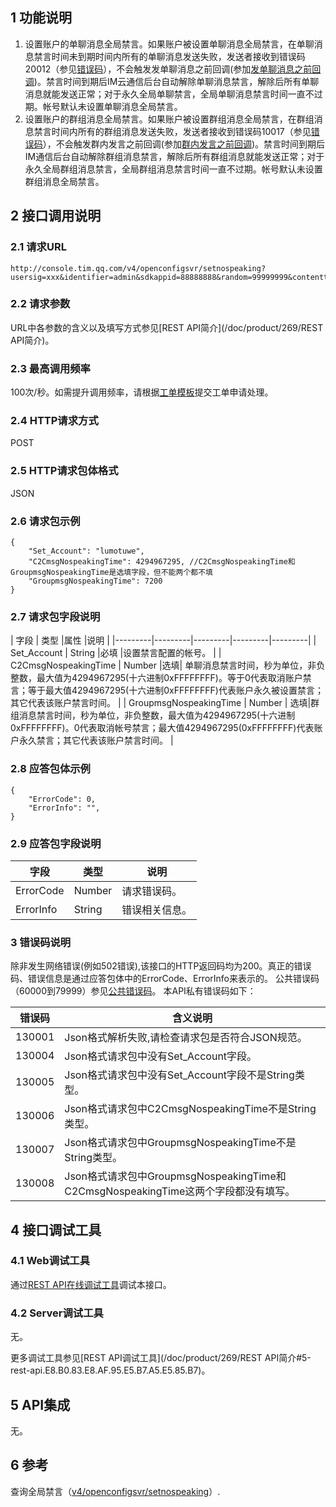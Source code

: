 ## 1 功能说明 

1. 设置账户的单聊消息全局禁言。如果账户被设置单聊消息全局禁言，在单聊消息禁言时间未到期时间内所有的单聊消息发送失败，发送者接收到错误码20012（参见[错误码](/doc/product/269/1671)），不会触发发单聊消息之前回调(参加[发单聊消息之前回调](/doc/product/269/1632))。禁言时间到期后IM云通信后台自动解除单聊消息禁言，解除后所有单聊消息就能发送正常；对于永久全局单聊禁言，全局单聊消息禁言时间一直不过期。帐号默认未设置单聊消息全局禁言。
2. 设置账户的群组消息全局禁言。如果账户被设置群组消息全局禁言，在群组消息禁言时间内所有的群组消息发送失败，发送者接收到错误码10017（参见[错误码](/doc/product/269/1671)），不会触发群内发言之前回调(参加[群内发言之前回调](/doc/product/269/1619))。禁言时间到期后IM通信后台自动解除群组消息禁言，解除后所有群组消息就能发送正常；对于永久全局群组消息禁言，全局群组消息禁言时间一直不过期。帐号默认未设置群组消息全局禁言。


## 2 接口调用说明 

### 2.1 请求URL 
```
http://console.tim.qq.com/v4/openconfigsvr/setnospeaking?usersig=xxx&identifier=admin&sdkappid=88888888&random=99999999&contenttype=json
```
### 2.2 请求参数 

URL中各参数的含义以及填写方式参见[REST API简介](/doc/product/269/REST API简介)。 

### 2.3 最高调用频率 

100次/秒。如需提升调用频率，请根据[工单模板](/doc/product/269/云通信配置变更需求工单#2.15-rest-api.E8.B0.83.E7.94.A8.E9.A2.91.E7.8E.87.E8.B0.83.E6.95.B4)提交工单申请处理。

### 2.4 HTTP请求方式 

POST 

### 2.5 HTTP请求包体格式 

JSON 

### 2.6 请求包示例 

```
{
    "Set_Account": "lumotuwe", 
    "C2CmsgNospeakingTime": 4294967295, //C2CmsgNospeakingTime和GroupmsgNospeakingTime是选填字段，但不能两个都不填
    "GroupmsgNospeakingTime": 7200
}
```



### 2.7 请求包字段说明 

| 字段 | 类型 |属性 |说明 |
|---------|---------|---------|---------|---------|
| Set_Account | String |必填 |设置禁言配置的帐号。  |
| C2CmsgNospeakingTime | Number |选填| 单聊消息禁言时间，秒为单位，非负整数，最大值为4294967295(十六进制0xFFFFFFFF)。等于0代表取消账户禁言；等于最大值4294967295(十六进制0xFFFFFFFF)代表账户永久被设置禁言；其它代表该账户禁言时间。  |
| GroupmsgNospeakingTime | Number | 选填|群组消息禁言时间，秒为单位，非负整数，最大值为4294967295(十六进制0xFFFFFFFF)。0代表取消帐号禁言；最大值4294967295(0xFFFFFFFF)代表账户永久禁言；其它代表该账户禁言时间。  |

### 2.8 应答包体示例 

```
{
    "ErrorCode": 0, 
    "ErrorInfo": "", 
}
```

### 2.9 应答包字段说明 

| 字段 | 类型  |说明 |
|---------|---------|---------|
| ErrorCode | Number | 请求错误码。  |
| ErrorInfo | String | 错误相关信息。  |


### 3 错误码说明 

除非发生网络错误(例如502错误),该接口的HTTP返回码均为200。真正的错误码、错误信息是通过应答包体中的ErrorCode、ErrorInfo来表示的。 
公共错误码（60000到79999）参见[公共错误码](/doc/product/269/错误码)。 
本API私有错误码如下： 

| 错误码 |含义说明 | 
|---------|---------|
| 130001 |Json格式解析失败,请检查请求包是否符合JSON规范。| 
| 130004 |Json格式请求包中没有Set_Account字段。|
| 130005 |Json格式请求包中没有Set_Account字段不是String类型。| 
| 130006 |Json格式请求包中C2CmsgNospeakingTime不是String类型。| 
| 130007 |Json格式请求包中GroupmsgNospeakingTime不是String类型。| 
| 130008 |Json格式请求包中GroupmsgNospeakingTime和C2CmsgNospeakingTime这两个字段都没有填写。| 
## 4 接口调试工具 

### 4.1 Web调试工具 

通过[REST API在线调试工具](http://avc.qcloud.com/im/APITester/APITester.html#v4/openconfigsvr/setnospeaking)调试本接口。 

### 4.2 Server调试工具 

无。

更多调试工具参见[REST API调试工具](/doc/product/269/REST API简介#5-rest-api.E8.B0.83.E8.AF.95.E5.B7.A5.E5.85.B7)。 

## 5 API集成 

无。


## 6 参考 
查询全局禁言（[v4/openconfigsvr/setnospeaking](/doc/product/269/4229)）.


